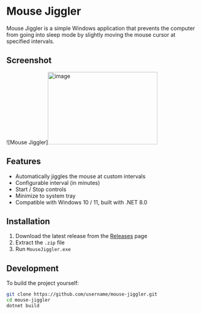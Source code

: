 # Mouse Jiggler

Mouse Jiggler is a simple Windows application that prevents the computer from going into sleep mode by slightly moving the mouse cursor at specified intervals.

## Screenshot

![Mouse Jiggler]<img width="286" height="189" alt="image" src="https://github.com/user-attachments/assets/837a290b-a4f6-4adc-b575-684288260afd" />

## Features

- Automatically jiggles the mouse at custom intervals  
- Configurable interval (in minutes)  
- Start / Stop controls  
- Minimize to system tray  
- Compatible with Windows 10 / 11, built with .NET 8.0  

## Installation

1. Download the latest release from the [Releases](../../releases) page  
2. Extract the `.zip` file  
3. Run `MouseJiggler.exe`  

## Development

To build the project yourself:

```bash
git clone https://github.com/username/mouse-jiggler.git
cd mouse-jiggler
dotnet build
